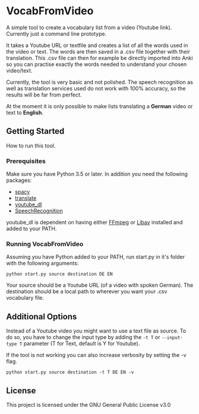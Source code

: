 # VocabFromVideo
A simple tool to create a vocabulary list from a video (Youtube link). Currently just a command line prototype.

It takes a Youtube URL or textfile and creates a list of all the words used in the video or text. The words are then saved in a .csv file together with their translation. This .csv file can then for example be directly imported into Anki so you can practise exactly the words needed to understand your chosen video/text.

Currently, the tool is very basic and not polished. The speech recognition as well as translation services used do not work with 100% accuracy, so the results will be far from perfect.

At the moment it is only possible to make lists translating a __German__ video or text to __English__.
## Getting Started
How to run this tool.
### Prerequisites
Make sure you have Python 3.5 or later.
In addition you need the following packages:
* [spacy](https://pypi.org/project/spacy/)
* [translate](https://pypi.org/project/translate/)
* [youtube_dl](https://pypi.org/project/youtube_dl/)
* [SpeechRecognition](https://pypi.org/project/SpeechRecognition/)

youtube_dl is dependent on having either [FFmpeg](https://www.ffmpeg.org/) or [Libav](https://libav.org/) installed and added to your PATH.
### Running VocabFromVideo
Assuming you have Python added to your PATH, run start.py in it's folder with the following arguments:

`python start.py source destination DE EN`

Your source should be a Youtube URL (of a video with spoken German).
The destination should be a local path to wherever you want your .csv vocabulary file.

## Additional Options
Instead of a Youtube video you might want to use a text file as source. To do so, you have to change the input type by adding the `-t T` or `--input-type T` parameter (T for Text, default is Y for Youtube).

If the tool is not working you can also increase verbosity by setting the -v flag.

`python start.py source destination -t T DE EN -v`

## License
This project is licensed under the GNU General Public License v3.0
